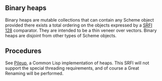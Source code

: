 ## Binary heaps

Binary heaps are mutable collections that can contain any Scheme object provided
there exists a total ordering on the objects expressed by a
[SRFI 128](https://srfi.schemers.org/srfi-128/srfi-128.html) comparator.
They are intended to be a thin veneer over vectors.  Binary heaps are disjoint from other types of Scheme objects.

## Procedures

See [Pileup](http://nikodemus.github.io/pileup/), a Common Lisp implementation of heaps.
This SRFI will not support the special threading requirements, and of course
a Great Renaming will be performed.